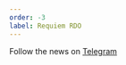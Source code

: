```yaml
---
order: -3
label: Requiem RDO 
---
```


Follow the news on [Telegram](https://t.me/w1tch_announcements)
